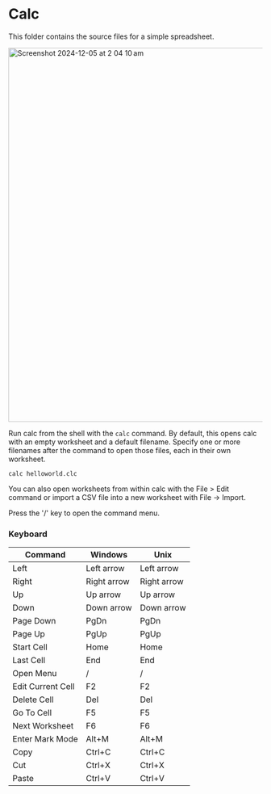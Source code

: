 # Calc

This folder contains the source files for a simple spreadsheet.

<img width="741" alt="Screenshot 2024-12-05 at 2 04 10 am" src="https://github.com/user-attachments/assets/29d884da-ceaf-4fa8-9fff-675d06731432">

Run calc from the shell with the `calc` command. By default,
this opens calc with an empty worksheet and a default filename.
Specify one or more filenames after the command to open those files,
each in their own worksheet.

`calc helloworld.clc`

You can also open worksheets from within calc with the File > Edit
command or import a CSV file into a new worksheet with File -> Import.

Press the '/' key to open the command menu.

### Keyboard

| Command           | Windows     | Unix        |
|-------------------|-------------|-------------|
| Left              | Left arrow  | Left arrow  |
| Right             | Right arrow | Right arrow |
| Up                | Up arrow    | Up arrow    |
| Down              | Down arrow  | Down arrow  |
| Page Down         | PgDn        | PgDn        |
| Page Up           | PgUp        | PgUp        |
| Start Cell        | Home        | Home        |
| Last Cell         | End         | End         |
| Open Menu         | /           | /           |
| Edit Current Cell | F2          | F2          |
| Delete Cell       | Del         | Del         |
| Go To Cell        | F5          | F5          |
| Next Worksheet    | F6          | F6          |
| Enter Mark Mode   | Alt+M       | Alt+M       |
| Copy              | Ctrl+C      | Ctrl+C      |
| Cut               | Ctrl+X      | Ctrl+X      |
| Paste             | Ctrl+V      | Ctrl+V      |
